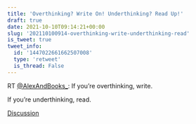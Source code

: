 ```yaml
---
title: 'Overthinking? Write On! Underthinking? Read Up!'
draft: true
date: 2021-10-10T09:14:21+00:00
slug: '202110100914-overthinking-write-underthinking-read'
is_tweet: true
tweet_info:
  id: '1447022661662507008'
  type: 'retweet'
  is_thread: False
---
```




RT [@AlexAndBooks_](https://x.com/AlexAndBooks_): If you’re overthinking, write.

If you’re underthinking, read.

[Discussion](https://x.com/sytelus/status/1447022661662507008)
